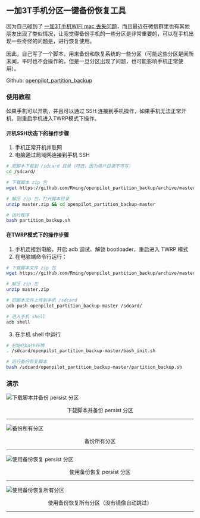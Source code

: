 ## 一加3T手机分区一键备份恢复工具

因为自己碰到了 [一加3T手机WIFI mac 丢失问题](https://doc.sdut.me/cn/Oneplus3t_wifi_mac_02_00.html)，而且最近在微信群里也有其他朋友出现了类似情况，让我觉得备份手机的一些分区是非常重要的，可以在手机出现一些奇怪的问题是，进行恢复使用。

因此，自己写了一个脚本，用来备份和恢复系统的一些分区（可能这些分区是闻所未闻，平时也不会操作的，但是一旦分区出现了问题，也可能影响手机正常使用）。


Github: [openpilot_partition_backup](https://github.com/Rming/openpilot_partition_backup)


### 使用教程

如果手机可以开机，并且可以通过 SSH 连接到手机操作，如果手机无法正常开机，则重启手机进入TWRP模式下操作。

#### 开机SSH状态下的操作步骤

1. 手机正常开机并联网
2. 电脑通过局域网连接到手机 SSH

```bash
# 把脚本下载到 /sdcard 目录（可选，因为用户目录不可写）
cd /sdcard/

# 下载脚本 zip 包
wget https://github.com/Rming/openpilot_partition_backup/archive/master.zip

# 解压 zip 包，打开脚本目录
unzip master.zip && cd openpilot_partition_backup-master

# 运行程序
bash partition_backup.sh
```


#### 在TWRP模式下的操作步骤

1. 手机连接到电脑，开启 adb 调试、解锁 bootloader，重启进入 TWRP 模式
2. 在电脑端命令行运行：
  
```bash
# 下载脚本文件 zip 包
wget https://github.com/Rming/openpilot_partition_backup/archive/master.zip

# 解压 zip 包
unzip master.zip

# 把脚本文件上传到手机 /sdcard
adb push openpilot_partition_backup-master /sdcard/

# 进入手机 shell
adb shell

```

3. 在手机 shell 中运行


```bash
# 初始化bash环境
. /sdcard/openpilot_partition_backup-master/bash_init.sh

# 运行备份恢复脚本
bash /sdcard/openpilot_partition_backup-master/partition_backup.sh
```

### 演示

![下载脚本并备份 persist 分区](https://doc.sdut.me/files/1.gif)
<center>下载脚本并备份 persist 分区</center>

---------

![备份所有分区](https://doc.sdut.me/files/2.gif)
<center>备份所有分区</center>

---------


![使用备份恢复 persist 分区](https://doc.sdut.me/files/3.gif)
<center>使用备份恢复 persist 分区</center>

---------


![使用备份恢复所有分区](https://doc.sdut.me/files/4.gif)
<center>使用备份恢复所有分区（没有镜像自动跳过）</center>

---------

